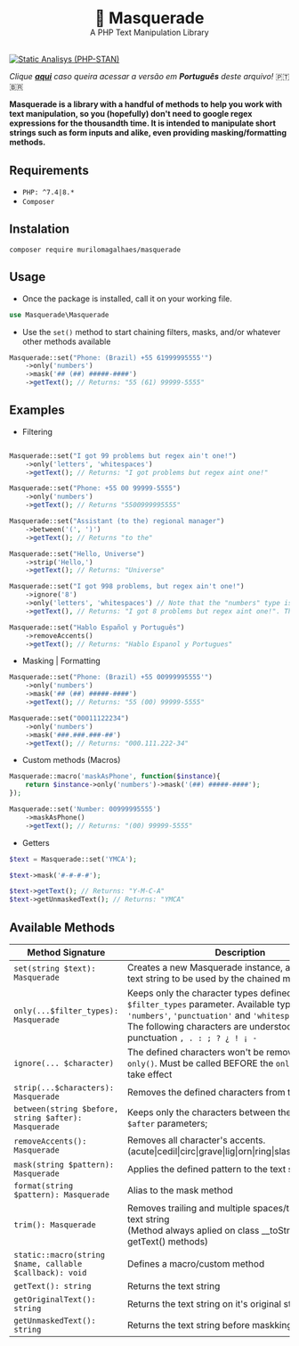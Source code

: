 <div align="center">
<h1 style="margin-bottom: 0px">🦝 Masquerade</h1> 
<span>A PHP Text Manipulation Library</span>
</div>

<br>

[![Static Analisys (PHP-STAN)](https://github.com/murilomagalhaes/masquerade/actions/workflows/static_analysis.yml/badge.svg)](https://github.com/murilomagalhaes/masquerade/actions/workflows/static_analysis.yml)

*Clique **[aqui](README_PT.md)** caso queira acessar a versão em **Português** deste arquivo!* 🇵🇹 🇧🇷

**Masquerade is a library with a handful of methods to help you work with text manipulation, so you (hopefully) don't need to google regex expressions for the thousandth time. It is intended to manipulate short strings such as form inputs and alike, even providing masking/formatting methods.**


## Requirements
- `PHP: ^7.4|8.*`
- `Composer`

  
## Instalation
 `composer require murilomagalhaes/masquerade`

## Usage
- Once the package is installed, call it on your working file. 
``` php
use Masquerade\Masquerade
```
- Use the `set()` method to start chaining filters, masks, and/or whatever other methods available
``` php
Masquerade::set("Phone: (Brazil) +55 61999995555'")
    ->only('numbers')
    ->mask('## (##) #####-####')
    ->getText(); // Returns: "55 (61) 99999-5555"
```

## Examples

- Filtering
``` php

Masquerade::set("I got 99 problems but regex ain't one!")
    ->only('letters', 'whitespaces')
    ->getText(); // Returns: "I got problems but regex aint one!"

Masquerade::set("Phone: +55 00 99999-5555")
    ->only('numbers')
    ->getText(); // Returns "5500999995555"

Masquerade::set("Assistant (to the) regional manager")
    ->between('(', ')')
    ->getText(); // Returns "to the"

Masquerade::set("Hello, Universe")
    ->strip('Hello,')
    ->getText(); // Returns: "Universe"

Masquerade::set("I got 998 problems, but regex ain't one!")
    ->ignore('8')
    ->only('letters', 'whitespaces') // Note that the "numbers" type is missing, so all numbers should be filtered out.
    ->getText(), // Returns: "I got 8 problems but regex aint one!". The '8' was kept by the ignore() method

Masquerade::set("Hablo Español y Português")
    ->removeAccents()
    ->getText(); // Returns: "Hablo Espanol y Portugues"
```

- Masking | Formatting 
``` php
Masquerade::set("Phone: (Brazil) +55 00999995555'")
    ->only('numbers')
    ->mask('## (##) #####-####')
    ->getText(); // Returns: "55 (00) 99999-5555"

Masquerade::set("00011122234") 
    ->only('numbers')
    ->mask('###.###.###-##')
    ->getText(); // Returns: "000.111.222-34"
```

- Custom methods (Macros)
``` php
Masquerade::macro('maskAsPhone', function($instance){
    return $instance->only('numbers')->mask('(##) #####-####');
});

Masquerade::set('Number: 00999995555')
    ->maskAsPhone()
    ->getText(); // Returns: "(00) 99999-5555"
```

- Getters

```php
$text = Masquerade::set('YMCA');

$text->mask('#-#-#-#');

$text->getText(); // Returns: "Y-M-C-A"
$text->getUnmaskedText(); // Returns: "YMCA"
```



## Available Methods

| Method Signature | Description | 
|---|---|
| `set(string $text): Masquerade` | Creates a new Masquerade instance, and defines the text string to be used by the chained methods. |
| `only(...$filter_types): Masquerade` | Keeps only the character types defined on the `$filter_types` parameter. Available types: `'letters'`, `'numbers'`, `'punctuation'` and `'whitespaces'` <br> The following characters are understood as punctuation `, . : ; ? ¿ ! ¡ - ` |
|`ignore(... $character)`| The defined characters won't be removed by the `only()`. Must be called BEFORE the `only()` method to take effect |
| `strip(...$characters): Masquerade` | Removes the defined characters from the text string |
| `between(string $before, string $after): Masquerade`  | Keeps only the characters between the `$before` and `$after` parameters;  |
| `removeAccents(): Masquerade`| Removes all character's accents. <br>(acute\|cedil\|circ\|grave\|lig\|orn\|ring\|slash\|th\|tilde\|uml\|)
| `mask(string $pattern): Masquerade`| Applies the defined pattern to the text string |
| `format(string $pattern): Masquerade` | Alias to the mask method |
| `trim(): Masquerade` | Removes trailing and multiple spaces/tabs from the text string <br>(Method always aplied on class __toString() and getText() methods)|
| `static::macro(string $name, callable $callback): void`| Defines a macro/custom method |
| `getText(): string` | Returns the text string |
| `getOriginalText(): string` | Returns the text string on it's original state |
| `getUnmaskedText(): string` | Returns the text string before maskking |